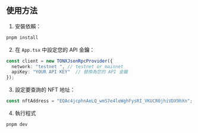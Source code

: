 ## 使用方法

1. 安裝依賴：
```bash
pnpm install
```

2. 在 `App.tsx` 中設定您的 API 金鑰：
```typescript
const client = new TONXJsonRpcProvider({
  network: "testnet ", // testnet or mainnet
  apiKey: "YOUR API KEY"  // 替換為您的 API 金鑰
});
```

3. 設定要查詢的 NFT 地址：
```typescript
const nftAddress = "EQAc4jcphnAeLQ_wmS7e4leWghFysRI_VKUCR0jhiVDX9hXn";  // 替換為要查詢的地址
```

4. 執行程式
```bash
pnpm dev
```